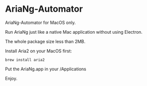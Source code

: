 # AriaNg-Automator
AriaNg-Automator for MacOS only.

Run AriaNg just like a native Mac application without using Electron.

The whole package size less than 2MB.

Install Aria2 on your MacOS first:

    brew install aria2

Put the AriaNg.app in your /Applications

Enjoy.